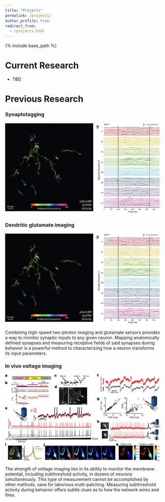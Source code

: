```yaml
---
title: "Projects"
permalink: /projects/
author_profile: true
redirect_from:
  - /projects.html
---
```


{% include base_path %}

Current Research
======
* TBD
    
Previous Research
======
### Synaptotagging
![glu-imaging](/images/glutamate-imaging.jpg)


### Dendritic glutamate imaging
![glu-imaging](/images/glutamate-imaging.jpg)

Combining high-speed two-photon imaging and glutamate sensors provides a way to monitor synaptic inputs to any given neuron. Mapping anatomically defined synapses and measuring receptive fields of said synapses during behavior is a powerful method to characterizing how a neuron transforms its input parameters.


### In vivo voltage imaging
![volt-imaging](/images/voltage-imaging.png)

The strength of voltage imaging lies in its ability to monitor the membrane potential, including subthreshold activity, in dozens of neurons simultaneously. This type of measurement cannot be accomplished by other methods, save for laborious multi-patching. Measuring subthreshold activity during behavior offers subtle clues as to how the network wires and fires.